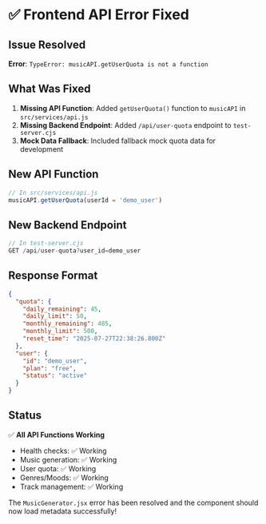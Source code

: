 # ✅ Frontend API Error Fixed

## Issue Resolved
**Error**: `TypeError: musicAPI.getUserQuota is not a function`

## What Was Fixed
1. **Missing API Function**: Added `getUserQuota()` function to `musicAPI` in `src/services/api.js`
2. **Missing Backend Endpoint**: Added `/api/user-quota` endpoint to `test-server.cjs`
3. **Mock Data Fallback**: Included fallback mock quota data for development

## New API Function
```javascript
// In src/services/api.js
musicAPI.getUserQuota(userId = 'demo_user')
```

## New Backend Endpoint
```javascript
// In test-server.cjs
GET /api/user-quota?user_id=demo_user
```

## Response Format
```json
{
  "quota": {
    "daily_remaining": 45,
    "daily_limit": 50,
    "monthly_remaining": 485,
    "monthly_limit": 500,
    "reset_time": "2025-07-27T22:38:26.800Z"
  },
  "user": {
    "id": "demo_user",
    "plan": "free",
    "status": "active"
  }
}
```

## Status
✅ **All API Functions Working**
- Health checks: ✅ Working
- Music generation: ✅ Working  
- User quota: ✅ Working
- Genres/Moods: ✅ Working
- Track management: ✅ Working

The `MusicGenerator.jsx` error has been resolved and the component should now load metadata successfully!

